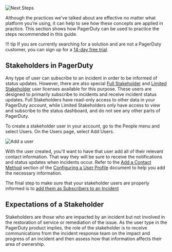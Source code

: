 
![Next Steps](/assets/images/headers/SHComms-NextSteps.png)

Although the practices we've talked about are effective no matter what platform you’re using, it can help to see how these concepts are applied in practice. This section shows how PagerDuty can be used to practice the steps recommended in this guide.

!!! tip
    If you are currently searching for a solution and are not a PagerDuty customer, you can sign up for a [14-day free trial](https://www.pagerduty.com/sign-up-free/?type=free).

## Stakeholders in PagerDuty

Any type of user can subscribe to an incident in order to be informed of status updates. However, there are also special [Full Stakeholder](https://support.pagerduty.com/docs/user-roles#stakeholder-users) and [Limited Stakeholder](https://support.pagerduty.com/docs/status-dashboard#section-limited-stakeholder-access-level) user licenses available for this purpose. These users are designed to primarily subscribe to incidents and receive incident status updates. Full Stakeholders have read-only access to other data in your PagerDuty account, while Limited Stakeholders only have access to view and subscribe to the status dashboard, and do not see any other parts of PagerDuty.

To create a stakeholder user in your account, go to the People menu and select Users. On the Users page, select Add Users.

![Add a user](/assets/images/add-user.png)

With the user created, you'll want to have that user add all of their relevant contact information. That way they will be sure to receive the notifications and status updates when incidents occur. Refer to the [Add a Contact Method](https://support.pagerduty.com/docs/configuring-a-user-profile#add-a-contact-method) section of the [Configuring a User Profile](https://support.pagerduty.com/docs/configuring-a-user-profile) document to help you add the necessary information.

The final step to make sure that your stakeholder users are properly informed is to [add them as Subscribers to an Incident](https://support.pagerduty.com/docs/communicating-with-stakeholders#add-subscribers-to-an-incident)

## Expectations of a Stakeholder

Stakeholders are those who are impacted by an incident but not involved in the restoration of service or remediation of the issue. As the user type in the PagerDuty product implies, the role of the stakeholder is to receive communications from the incident response team on the impact and progress of an incident and then assess how that information affects their area of ownership.
